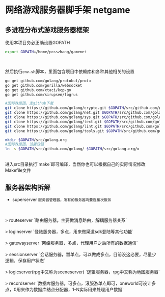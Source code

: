 # 网络游戏服务器脚手架 netgame
## 多进程分布式游戏服务器框架

使用本项目务必正确设置GOPATH
```bash
export GOPATH=/home/posszhang/gamenet
```

<br/>

然后执行`env.sh`脚本，里面包含项目中依赖库和各种其他相关的设置
```Bash
go get github.com/golang/protobuf/proto
go get github.com/gorilla/websocket
go get github.com/xtaci/kcp-go
go get github.com/sirupsen/logrus

#因特殊原因，走github下载
git clone https://github.com/golang/crypto.git $GOPATH/src/github.com/golang/crypto
git clone https://github.com/golang/net.git $GOPATH/src/github.com/golang/net
git clone https://github.com/golang/sys.git $GOPATH/src/github.com/golang/sys
git clone https://github.com/golang/text.git $GOPATH/src/github.com/golang/text
git clone https://github.com/golang/lint.git $GOPATH/src/github.com/golang/lint
git clone https://github.com/golang/tools.git $GOPATH/src/github.com/golang/tools

mkdir $GOPATH/src/golang.org
#因特殊原因，设置软链
ln -s $GOPATH/src/github.com/golang/ $GOPATH/src/golang.org/x
```
<br/> 
进入src目录执行`make`即可编译，当然你也可以根据自己的实际情况修改Makefile文件

<br/>

## 服务器架构拆解
* superserver `服务器管理器，所有的服务器均要连接次服务`
<br/>
<br/>
> routeserver `路由服务器，主要做消息路由，解耦服务器关系` 
<br/>
<br/>
> loginserver `登陆服务器，多点，用来做渠道sdk登陆等其他功能` <br/>

<br/>
> gatewayserver `网络服务器，多点，代理用户之后所有的数据通信` <br/>
<br/>
> sessionserver `会话服务器，暂单点，可以做成多点，目前没这必要，尽量少逻辑，保存用户状态` <br/>
<br/>
> logicserver(rpg中又称为sceneserver) `逻辑服务器，rpg中又称为地图服务器` <br/>
<br/>
> recordserver `数据库服务器，可多点，滚服游单点即可，oneworld可设计多点，0用来作为数据库结点分配器，1-N实际用来处理用户数据`
<br/>

